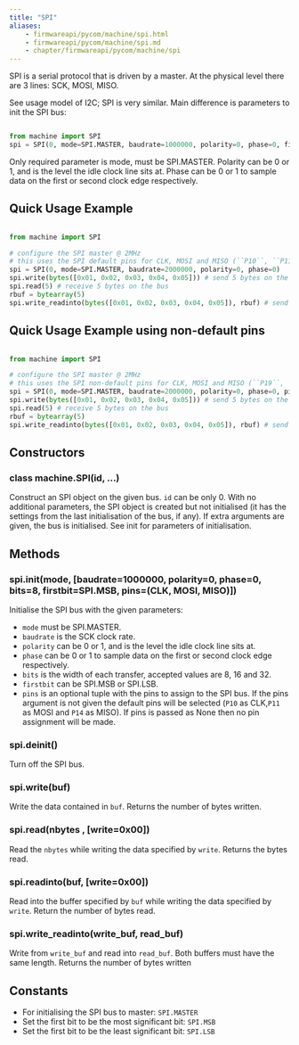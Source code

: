 ```yaml
---
title: "SPI"
aliases:
    - firmwareapi/pycom/machine/spi.html
    - firmwareapi/pycom/machine/spi.md
    - chapter/firmwareapi/pycom/machine/spi
---
```


SPI is a serial protocol that is driven by a master. At the physical level there are 3 lines: SCK, MOSI, MISO.

See usage model of I2C; SPI is very similar. Main difference is parameters to init the SPI bus:

```python

from machine import SPI
spi = SPI(0, mode=SPI.MASTER, baudrate=1000000, polarity=0, phase=0, firstbit=SPI.MSB)
```

Only required parameter is mode, must be SPI.MASTER. Polarity can be 0 or 1, and is the level the idle clock line sits at. Phase can be 0 or 1 to sample data on the first or second clock edge respectively.

## Quick Usage Example

```python

from machine import SPI

# configure the SPI master @ 2MHz
# this uses the SPI default pins for CLK, MOSI and MISO (``P10``, ``P11`` and ``P14``)
spi = SPI(0, mode=SPI.MASTER, baudrate=2000000, polarity=0, phase=0)
spi.write(bytes([0x01, 0x02, 0x03, 0x04, 0x05])) # send 5 bytes on the bus
spi.read(5) # receive 5 bytes on the bus
rbuf = bytearray(5)
spi.write_readinto(bytes([0x01, 0x02, 0x03, 0x04, 0x05]), rbuf) # send a receive 5 bytes
```

## Quick Usage Example using non-default pins

```python

from machine import SPI

# configure the SPI master @ 2MHz
# this uses the SPI non-default pins for CLK, MOSI and MISO (``P19``, ``P20`` and ``P21``)
spi = SPI(0, mode=SPI.MASTER, baudrate=2000000, polarity=0, phase=0, pins=('P19','P20','P21'))
spi.write(bytes([0x01, 0x02, 0x03, 0x04, 0x05])) # send 5 bytes on the bus
spi.read(5) # receive 5 bytes on the bus
rbuf = bytearray(5)
spi.write_readinto(bytes([0x01, 0x02, 0x03, 0x04, 0x05]), rbuf) # send a receive 5 bytes
```

## Constructors

### class machine.SPI(id, ...)

Construct an SPI object on the given bus. `id` can be only 0. With no additional parameters, the SPI object is created but not initialised (it has the settings from the last initialisation of the bus, if any). If extra arguments are given, the bus is initialised. See init for parameters of initialisation.

## Methods

### spi.init(mode, [baudrate=1000000, polarity=0, phase=0, bits=8, firstbit=SPI.MSB, pins=(CLK, MOSI, MISO)])

Initialise the SPI bus with the given parameters:

* `mode` must be SPI.MASTER.
* `baudrate` is the SCK clock rate.
* `polarity` can be 0 or 1, and is the level the idle clock line sits at.
* `phase` can be 0 or 1 to sample data on the first or second clock edge respectively.
* `bits` is the width of each transfer, accepted values are 8, 16 and 32.
* `firstbit` can be SPI.MSB or SPI.LSB.
* `pins` is an optional tuple with the pins to assign to the SPI bus. If the pins argument is not given the default pins will be selected (`P10` as CLK,`P11` as MOSI and `P14` as MISO). If pins is passed as None then no pin assignment will be made.

### spi.deinit()

Turn off the SPI bus.

### spi.write(buf)

Write the data contained in `buf`. Returns the number of bytes written.

### spi.read(nbytes , [write=0x00])

Read the `nbytes` while writing the data specified by `write`. Returns the bytes read.

### spi.readinto(buf, [write=0x00])

Read into the buffer specified by `buf` while writing the data specified by `write`. Return the number of bytes read.

### spi.write_readinto(write_buf, read_buf)

Write from `write_buf` and read into `read_buf`. Both buffers must have the same length. Returns the number of bytes written

## Constants

* For initialising the SPI bus to master: `SPI.MASTER`
* Set the first bit to be the most significant bit: `SPI.MSB`
* Set the first bit to be the least significant bit: `SPI.LSB`

